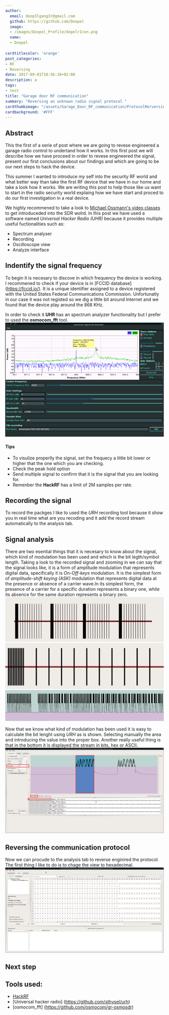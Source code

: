 ```yaml
---
author:
  email: doop3lgang3r@gmail.com
  github: https://github.com/Doopel
  image:
  - /images/Doopel_Profile/dopelrIcon.png
  name:
  - Doopel

cardtitlecolor: 'orange'
post_categories:
- RF
- Reversing
date: 2017-09-01T18:56:18+02:00
description: a
tags:
- test
title: "Garage door RF communication"
summary: "Reversing an unknown radio signal protocol "
cardthumbimage: "/assets/Garage_Door_RF_communication/ProtocolRerversing/title.jpg"
cardbackground: '#FFF'
---
```


## Abstract 

This the first of a serie of post where we are going to revese engineered a garage radio control to undertand how it works. In this first post we will describe how we have proceed in order to revese engineered the signal, present our first conclusions about our findings and which are going to be our next steps to hack the device.

This summer I wanted to introduce my self into the security RF world and what better way than take the first RF device that we have in our home and take a look how it works. We are writing this post to help those like us want to start in the radio security world explaing how we have start and proced to do our first investigation in a real device.

We highly recommened to take a look to [Michael Ossmann's video classes](https://greatscottgadgets.com/sdr/) to get introduceded into the SDR wolrd. In this post we have used a software named *Universal Hacker Radio (UHR)* because it provides multiple useful fuctionalities such as:

- Spectrum analyser
- Recording
- Oscilloscope view
- Analyze interface  

## Indentify the signal frequency 

To begin it is necesary to discove in which frequency the device is working. I recommened to check if your device is in [FCCID database] (https://fccid.io/). It is a unique identifier assigned to a device registered with the United States Federal Communications Commission. Unfortunatly in our case it was not registed so we dig a little bit around Internet and we found that the device play around the 868 KHz.

In order to check it **UHR** has an spectrum analyzer functionality but I prefer to used the  **osmocom_fft** tool. 
![Spectrum analyzer](/assets/Garage_Door_RF_communication/ProtocolRerversing/Finding-Signal.png)

#### Tips ####

- To visulize properlly the signal, set the frequecy a little bit lower or higher that the one which you are checking.
- Check the peak hold option
- Send multiple signal to confirm that it is the signal that you are looking for.
- Remenber the **HackRF** has a limit of 2M samples per rate.

## Recording the signal

To record the packges I like to used the *URH* recording tool because it show you in real time what are you recoding and it add the record stream automatically to the analysis tab.  

## Signal analysis

There are two esential things that it is necesary to know about the signal, which kind of modulation has been used and which is the bit legth/symbol length.
Taking a look to the recorded signal and zooming in we can say that the signal looks like, it is a form of amplitude modulation that represents digital data, specifically it is *On-Off-keys* modulation. It is the simplest form of *amplitude-shift keying (ASK)* modulation that represents digital data at the presence or absence of a carrier wave.In its simplest form, the presence of a carrier for a specific duration represents a binary one, while its absence for the same duration represents a binary zero.
![Raw stream](/assets/Garage_Door_RF_communication/ProtocolRerversing/RawStream.png)
![Raw stream 2](/assets/Garage_Door_RF_communication/ProtocolRerversing/RawStream2.png)
![Raw stream 3](/assets/Garage_Door_RF_communication/ProtocolRerversing/RawStream3.png)

Now that we know what kind of modulation has been used it is easy to calculate the bit lenght using *URH* as is shown. Selecting manually the area and introducing the value into the proper box. Another really useful thing is that in the bottom it is displayed the stream in bits, hex or ASCII.
![Bit lenght ](/assets/Garage_Door_RF_communication/ProtocolRerversing/BitLenght.png)

## Reversing the communication protocol
Now we can procude to the analysis tab to reverse enginired the protocol. The first thing I like to do is to chage the view to hexadecimal.
![Analysis interface](/assets/Garage_Door_RF_communication/ProtocolRerversing/AnalysisInterface.png)

## Next step

## Tools used:
* [HackRF](https://greatscottgadgets.com/hackrf/)
* [Universal hacker radio] (https://github.com/sthysel/urh)
* [osmocom_fft] (https://github.com/osmocom/gr-osmosdr)



